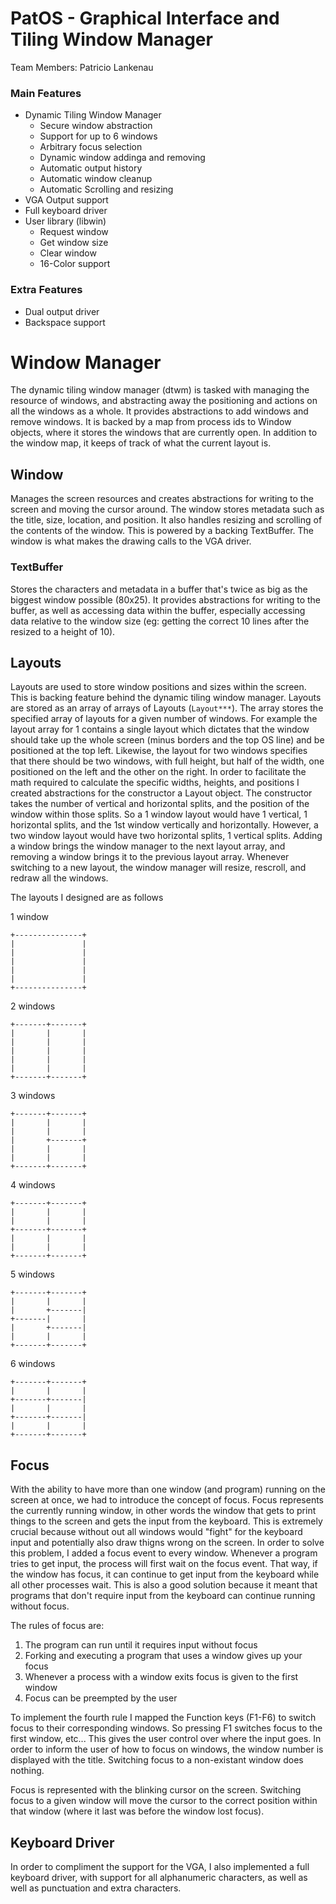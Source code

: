 PatOS - Graphical Interface and Tiling Window Manager
=============================================

Team Members: Patricio Lankenau

### Main Features
* Dynamic Tiling Window Manager
  * Secure window abstraction
  * Support for up to 6 windows 
  * Arbitrary focus selection
  * Dynamic window addinga and removing
  * Automatic output history
  * Automatic window cleanup
  * Automatic Scrolling and resizing
* VGA Output support
* Full keyboard driver
* User library (libwin)
  * Request window
  * Get window size
  * Clear window
  * 16-Color support

### Extra Features
* Dual output driver
* Backspace support

# Window Manager

The dynamic tiling window manager (dtwm) is tasked with managing the resource
of windows, and abstracting away the positioning and actions on all the windows
as a whole.  It provides abstractions to add windows and remove windows. It is
backed by a map from process ids to Window objects, where it stores the windows
that are currently open. In addition to the window map, it keeps of track of
what the current layout is.

## Window

Manages the screen resources and creates abstractions for writing to the screen
and moving the cursor around. The window stores metadata such as the title,
size, location, and position. It also handles resizing and scrolling of the
contents of the window. This is powered by a backing TextBuffer. The window is what
makes the drawing calls to the VGA driver.

### TextBuffer

Stores the characters and metadata in a buffer that's twice as big as the
biggest window possible (80x25). It provides abstractions for writing to the
buffer, as well as accessing data within the buffer, especially  accessing data
relative to the window size (eg: getting the correct 10 lines after the
resized to a height of 10).

## Layouts

Layouts are used to store window positions and sizes within the screen. This is
backing feature behind the dynamic tiling window manager. Layouts are stored as
an array of arrays of Layouts (`Layout***`). The array stores the specified
array of layouts for a given number of windows. For example the layout array
for 1 contains a single layout which dictates that the window should take up
the whole screen (minus borders and the top OS line) and be positioned at the
top left. Likewise, the layout for two windows specifies that there should be
two windows, with full height, but half of the width, one positioned on the
left and the other on the right. In order to facilitate the math required to
calculate the specific widths, heights, and positions I created abstractions
for the constructor a Layout object.  The constructor takes the number of
vertical and horizontal splits, and the position of the window within those
splits.  So a 1 window layout would have 1 vertical, 1 horizontal splits, and
the 1st window vertically and horizontally.  However, a two window layout would
have two horizontal splits, 1 vertical splits.  Adding a window brings the
window manager to the next layout array, and removing a window brings it to the
previous layout array. Whenever switching to a new layout, the window manager will
resize, rescroll, and redraw all the windows.

The layouts I designed are as follows

1 window

    +---------------+
    |               |
    |               |
    |               |
    |               |
    |               |
    +---------------+

2 windows

    +-------+-------+
    |       |       |
    |       |       |
    |       |       |
    |       |       |
    |       |       |
    +-------+-------+

3 windows

    +-------+-------+
    |       |       |
    |       |       |
    |       +-------+
    |       |       |
    |       |       |
    +-------+-------+

4 windows

    +-------+-------+
    |       |       |
    |       |       |
    +-------+-------+
    |       |       |
    |       |       |
    +-------+-------+

5 windows

    +-------+-------+
    |       |       |
    |       +-------|
    +-------|       |
    |       +-------|
    |       |       |
    +-------+-------+

6 windows

    +-------+-------+
    |       |       |
    +-------+-------|
    |       |       |
    +-------+-------|
    |       |       |
    +-------+-------+

## Focus

With the ability to have more than one window (and program) running on the
screen at once, we had to introduce the concept of focus. Focus represents the
currently running window, in other words the window that gets to print things
to the screen and gets the input from the keyboard. This is extremely crucial
because without out all windows would "fight" for the keyboard input and
potentially also draw thigns wrong on the screen. In order to solve this
problem, I added a focus event to every window. Whenever a program tries to get
input, the process will first wait on the focus event. That way, if the window
has focus, it can continue to get input from the keyboard while all other
processes wait. This is also a good solution because it meant that programs
that don't require input from the keyboard can continue running without focus.

The rules of focus are:
1. The program can run until it requires input without focus
2. Forking and executing a program that uses a window gives up your focus
3. Whenever a process with a window exits focus is given to the first window
4. Focus can be preempted by the user

To implement the fourth rule I mapped the Function keys (F1-F6) to switch focus
to their corresponding windows.  So pressing F1 switches focus to the first
window, etc... This gives the user control over where the input goes.  In order
to inform the user of how to focus on windows, the window number is displayed
with the title.  Switching focus to a non-existant window does nothing.

Focus is represented with the blinking cursor on the screen. Switching focus to
a given window will move the cursor to the correct position within that window
(where it last was before the window lost focus).

## Keyboard Driver

In order to compliment the support for the VGA, I also implemented a full keyboard
driver, with support for all alphanumeric characters, as well as well as punctuation
and extra characters.

